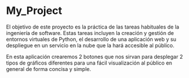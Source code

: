 # My_Project

El objetivo de este proyecto es la práctica de las tareas habituales de la ingeniería de software. Estas tareas incluyen la creación y gestión de entornos virtuales de Python, el desarrollo de una aplicación web y su despliegue en un servicio en la nube que la hará accesible al público.

En esta aplicación crearemos 2 botones que nos sirvan para desplegar 2 tipos de gráficos diferentes para una fácil visualización al público en general de forma concisa y simple.